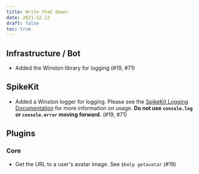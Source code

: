```yaml
---
title: Write that down!
date: 2021-12-12
draft: false
toc: true
---
```


## Infrastructure / Bot
* Added the Winston library for logging (#19, #71)

## SpikeKit
* Added a Winston logger for logging.  Please see the [SpikeKit Logging Documentation](/docs/contributing/spikekit/logging/) for more information on usage. **Do not use `console.log` or `console.error` moving forward.** (#19, #71)

## Plugins

### Core
* Get the URL to a user's avatar image. See `$help getavatar` (#19)